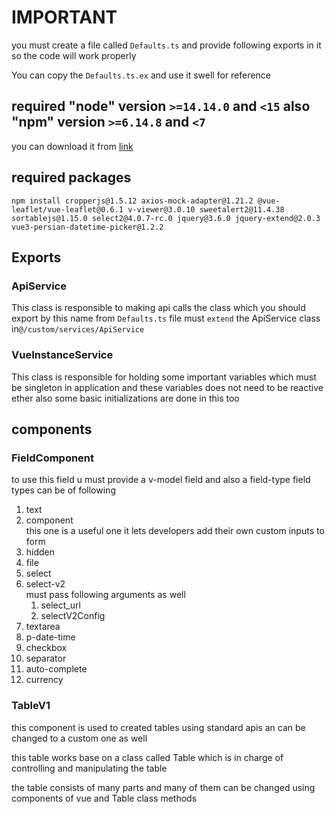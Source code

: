 # IMPORTANT
you must create a file called  `Defaults.ts` and provide
following exports in it so the code will work properly

You can copy the `Defaults.ts.ex`  and  use it swell for
reference

## required "node" version `>=14.14.0` and `<15` also  "npm" version `>=6.14.8` and `<7`
you can download it from [link](https://nodejs.org/download/release/v14.14.0/)

## required packages
```shell
npm install cropperjs@1.5.12 axios-mock-adapter@1.21.2 @vue-leaflet/vue-leaflet@0.6.1 v-viewer@3.0.10 sweetalert2@11.4.38 sortablejs@1.15.0 select2@4.0.7-rc.0 jquery@3.6.0 jquery-extend@2.0.3 vue3-persian-datetime-picker@1.2.2
```

## Exports
### ApiService
This class is responsible to making api calls the class which
you should export by  this name  from `Defaults.ts` file must 
`extend` the ApiService class in`@/custom/services/ApiService`

### VueInstanceService
This class is responsible for holding some important  variables
which must be singleton in application and these variables does
not need to be reactive ether  also some  basic initializations
are done in this too

## components
### FieldComponent
to use this field u must provide a v-model field
and also a field-type field types can be of following

1. text 
2. component  
   this one is a useful one it lets developers add their own
   custom inputs to form
3. hidden 
4. file 
5. select 
6. select-v2  
   must pass following arguments as well
   1. select_url
   2. selectV2Config
7. textarea 
8. p-date-time 
9. checkbox 
10. separator 
11. auto-complete 
12. currency

### TableV1
this component is used to created tables using standard
apis an can be changed to a custom one as well

this table works base on a class called Table which is in charge
of controlling and manipulating the table

the table consists of many parts and many of them can be changed
using components of vue and Table class methods